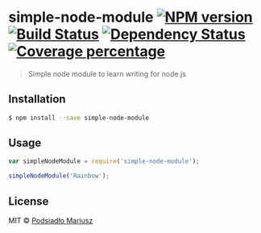 # simple-node-module [![NPM version][npm-image]][npm-url] [![Build Status][travis-image]][travis-url] [![Dependency Status][daviddm-image]][daviddm-url] [![Coverage percentage][coveralls-image]][coveralls-url]
> Simple node module to learn writing for node.js

## Installation

```sh
$ npm install --save simple-node-module
```

## Usage

```js
var simpleNodeModule = require('simple-node-module');

simpleNodeModule('Rainbow');
```
## License

MIT © [Podsiadło Mariusz]()


[npm-image]: https://badge.fury.io/js/simple-node-module.svg
[npm-url]: https://npmjs.org/package/simple-node-module
[travis-image]: https://travis-ci.org/mariusz-podsiadlo/simple-node-module.svg?branch=master
[travis-url]: https://travis-ci.org/mariusz-podsiadlo/simple-node-module
[daviddm-image]: https://david-dm.org/mariusz-podsiadlo/simple-node-module.svg?theme=shields.io
[daviddm-url]: https://david-dm.org/mariusz-podsiadlo/simple-node-module
[coveralls-image]: https://coveralls.io/repos/mariusz-podsiadlo/simple-node-module/badge.svg
[coveralls-url]: https://coveralls.io/r/mariusz-podsiadlo/simple-node-module
